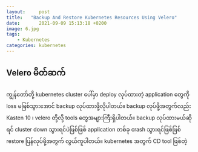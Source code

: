 ```yaml
---
layout:     post
title:   "Backup And Restore Kubernetes Resources Using Velero"
date:       2021-09-09 15:13:18 +0200
image: 6.jpg
tags:
    - Kubernetes
categories: kubernetes
---   
```


<h2> Velero မိတ်ဆက် </h2>

ကျွန်တော်တို့ kubernetes cluster ပေါ်မှာ deploy လုပ်ထားတဲ့ application တွေကို loss မဖြစ်သွားအောင် backup လုပ်ထားဖို့လိုပါတယ်။ backup လုပ်ဖို့အတွက်လည်း Kasten 10 ၊ velero တို့လို့ tools တွေအများကြီးရှိပါတယ်။ 
backup လုပ်ထားမယ်ဆိုရင် cluster down သွားရင်ပဲဖြစ်ဖြစ် application တစ်ခု crash သွားရင်ဖြစ်ဖြစ် restore ပြန်လုပ်ဖို့အတွက် လွယ်ကူပါတယ်။ kubernetes အတွက် CD tool ဖြစ်တဲ့
